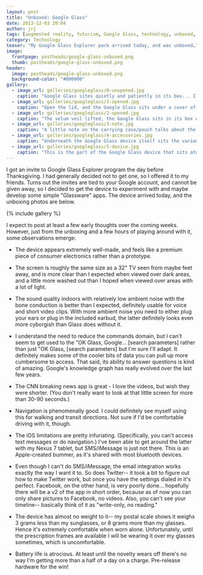 ```yaml
---
layout: post
title: "Unboxed: Google Glass"
date: 2013-12-03 20:04
author: jrj
tags: [augmented reality, futurism, Google Glass, technology, unboxed, wearable computing]
category: Technology
teaser: "My Google Glass Explorer pack arrived today, and was unboxed…"
image: 
  frontpage: postheads/google-glass-unboxed.png
  thumb: postheads/google-glass-unboxed.png
header:
  image: postheads/google-glass-unboxed.png
  background-color: "#000000"
gallery:
  - image_url: galleries/googleglass/0-unopened.jpg
    caption: "Google Glass sites quietly and patiently in its box... I, meanwhile, was NOT patient."
  - image_url: galleries/googleglass/1-opened.jpg
    caption: "Open the lid, and the Google Glass sits under a cover of velum-type paper."
  - image_url: galleries/googleglass/2-opened.jpg
    caption: "The velum veil lifted, the Google Glass sits in its box waiting to be played with."
  - image_url: galleries/googleglass/3-note.jpg
    caption: "A little note on the carrying case/pouch talks about the materials and intended use."
  - image_url: galleries/googleglass/4-accessories.jpg
    caption: "Underneath the Google Glass device itself sits the variouis accessories."
  - image_url: galleries/googleglass/5-device.jpg
    caption: "This is the part of the Google Glass device that sits atop your right eye."
---
```

<!---
[Google Glass Unboxing](/assets/postheads/google-glass-unboxed.png "Google Glass Unboxing")
-->

I got an invite to Google Glass Explorer program the day before Thanksgiving. I had generally decided not to get one, so I offered it to my friends. Turns out the invites are tied to your Google account, and cannot be given away, so I decided to get the device to experiment with and maybe develop some simple "Glassware" apps. The device arrived today, and the unboxing photos are below. 

<!---
[gallery ids="1412,1413,1414,1415,1416,1417"]
-->
{% include gallery %}

I expect to post at least a few early thoughts over the coming weeks. However, just from the unboxing and a few hours of playing around with it, some observations emerge:

- The device appears extremely well-made, and feels like a premium piece of consumer electronics rather than a prototype.

- The screen is roughly the same size as a 32" TV seen from maybe feet away, and is more clear than I expected when viewed over dark areas, and a little more washed out than I hoped when viewed over areas with a lot of light.

- The sound quality indoors with relatively low ambient noise with the bone conduction is better than I expected, definitely usable for voice and short video clips. With more ambient noise you need to either plug your ears or plug in the included earbud, the latter definitely looks even more cyborgish than Glass does without it.

- I understand the need to reduce the commands domain, but I can't seem to get used to the "OK Glass, Google... [search parameters] rather than just "OK Glass, [search parameters] but I'm sure I'll adapt. It definitely makes some of the cooler bits of data you can pull up more cumbersome to access. That said, its ability to answer questions is kind of amazing. Google's knowledge graph has really evolved over the last few years.

- The CNN breaking news app is great - I love the videos, but wish they were shorter. (You don't really want to look at that little screen for more than 30-90 seconds.)

- Navigation is phenomenally good. I could definitely see myself using this for walking and transit directions. Not sure if I'd be comfortable driving with it, though.

- The iOS limitations are pretty infuriating. (Specifically, you can't access text messages or do navigation.) I've been able to get around the latter with my Nexus 7 tablet, but SMS/iMessage is just not there. This is an Apple-created bummer, as it's shared with most bluetooth devices.

- Even though I can't do SMS/iMessage, the email integration works exactly the way I want it to. So does Twitter-- it took a bit to figure out how to make Twitter work, but once you have the settings dialed in it's perfect. Facebook, on the other hand, is very poorly done... hopefully there will be a v2 of the app in short order, because as of now you can only share pictures to Facebook, no videos. Also, you can't see your timeline-- basically think of it as "write-only, no reading."

- The device has almost no weight to it-- my postal scale shows it weighs 3 grams less than my sunglasses, or 8 grams more than my glasses. Hence it's extremely comfortable when worn alone. Unfortunately, until the prescription frames are available I will be wearing it over my glasses sometimes, which is uncomfortable.

- Battery life is atrocious. At least until the novelty wears off there's no way I'm getting more than a half of a day on a charge. Pre-release hardware for the win!
